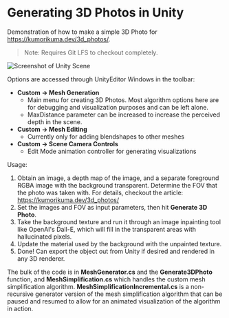 # Generating 3D Photos in Unity

Demonstration of how to make a simple 3D Photo for https://kumorikuma.dev/3d_photos/. 

> Note: Requires Git LFS to checkout completely.

![Screenshot of Unity Scene](https://github.com/kumorikuma/3d_photos/blob/main/Assets/Diagrams/unity_screenshot.jpg)

Options are accessed through UnityEditor Windows in the toolbar:
- **Custom -> Mesh Generation**
  - Main menu for creating 3D Photos. Most algorithm options here are for debugging and visualization purposes and can be left alone.
  - MaxDistance parameter can be increased to increase the perceived depth in the scene.
- **Custom -> Mesh Editing**
  - Currently only for adding blendshapes to other meshes
- **Custom -> Scene Camera Controls**
  - Edit Mode animation controller for generating visualizations

Usage:
1. Obtain an image, a depth map of the image, and a separate foreground RGBA image with the background transparent. Determine the FOV that the photo was taken with. For details, checkout the article: https://kumorikuma.dev/3d_photos/
2. Set the images and FOV as input parameters, then hit **Generate 3D Photo**.
3. Take the background texture and run it through an image inpainting tool like OpenAI's Dall-E, which will fill in the transparent areas with hallucinated pixels.
4. Update the material used by the background with the unpainted texture.
5. Done! Can export the object out from Unity if desired and rendered in any 3D renderer.

The bulk of the code is in **MeshGenerator.cs** and the **Generate3DPhoto** function, and **MeshSimplification.cs** which handles the custom mesh simplification algorithm. **MeshSimplificationIncremental.cs** is a non-recursive generator version of the mesh simplification algorithm that can be paused and resumed to allow for an animated visualization of the algorithm in action.
